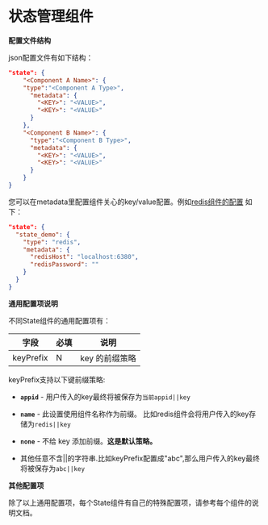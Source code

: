 # 状态管理组件
**配置文件结构**

json配置文件有如下结构：
```json
"state": {
    "<Component A Name>": {
    "type":"<Component A Type>",
      "metadata": {
        "<KEY>": "<VALUE>",
        "<KEY>": "<VALUE>"
      }
    },
    "<Component B Name>": {
      "type":"<Component B Type>",
      "metadata": {
        "<KEY>": "<VALUE>",
        "<KEY>": "<VALUE>"
      }
    }
}
```

您可以在metadata里配置组件关心的key/value配置。例如[redis组件的配置](https://github.com/mosn/layotto/blob/main/configs/config_redis.json) 如下：

```json
"state": {
  "state_demo": {
    "type": "redis",
    "metadata": {
      "redisHost": "localhost:6380",
      "redisPassword": ""
    }
  }
}
```


**通用配置项说明**

不同State组件的通用配置项有：

| 字段 | 必填 | 说明 |
| --- | --- | --- |
| keyPrefix | N | key 的前缀策略 |


keyPrefix支持以下键前缀策略:

* **`appid`** - 用户传入的key最终将被保存为`当前appid||key`

* **`name`** - 此设置使用组件名称作为前缀。 比如redis组件会将用户传入的key存储为`redis||key`

* **`none`** - 不给 key 添加前缀。**这是默认策略。**

*  其他任意不含||的字符串.比如keyPrefix配置成"abc",那么用户传入的key最终将被保存为`abc||key`


**其他配置项**

除了以上通用配置项，每个State组件有自己的特殊配置项，请参考每个组件的说明文档。